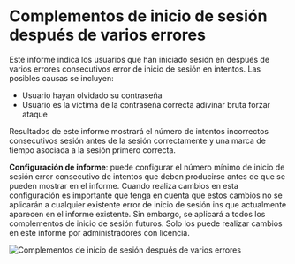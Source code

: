 <properties
    pageTitle="Complementos de inicio de sesión después de varios errores"
    description="Crear un informe que indica los usuarios que han iniciado sesión en después de varios errores consecutivos error de inicio de sesión en intentos."
    services="active-directory"
    documentationCenter=""
    authors="SSalahAhmed"
    manager="femila"
    editor=""/>

<tags
    ms.service="active-directory"
    ms.workload="identity"
    ms.tgt_pltfrm="na"
    ms.devlang="na"
    ms.topic="article"
    ms.date="03/04/2016"
    ms.author="saah;kenhoff"/>

# <a name="sign-ins-after-multiple-failures"></a>Complementos de inicio de sesión después de varios errores
Este informe indica los usuarios que han iniciado sesión en después de varios errores consecutivos error de inicio de sesión en intentos. Las posibles causas se incluyen:

- Usuario hayan olvidado su contraseña</li><li>Usuario es la víctima de la contraseña correcta adivinar bruta forzar ataque

Resultados de este informe mostrará el número de intentos incorrectos consecutivos sesión antes de la sesión correctamente y una marca de tiempo asociada a la sesión primero correcta.

**Configuración de informe**: puede configurar el número mínimo de inicio de sesión error consecutivo de intentos que deben producirse antes de que se pueden mostrar en el informe. Cuando realiza cambios en esta configuración es importante que tenga en cuenta que estos cambios no se aplicarán a cualquier existente error de inicio de sesión ins que actualmente aparecen en el informe existente. Sin embargo, se aplicará a todos los complementos de inicio de sesión futuros. Solo los puede realizar cambios en este informe por administradores con licencia.


![Complementos de inicio de sesión después de varios errores](./media/active-directory-reporting-sign-ins-after-multiple-failures/signInsAfterMultipleFailures.PNG)
